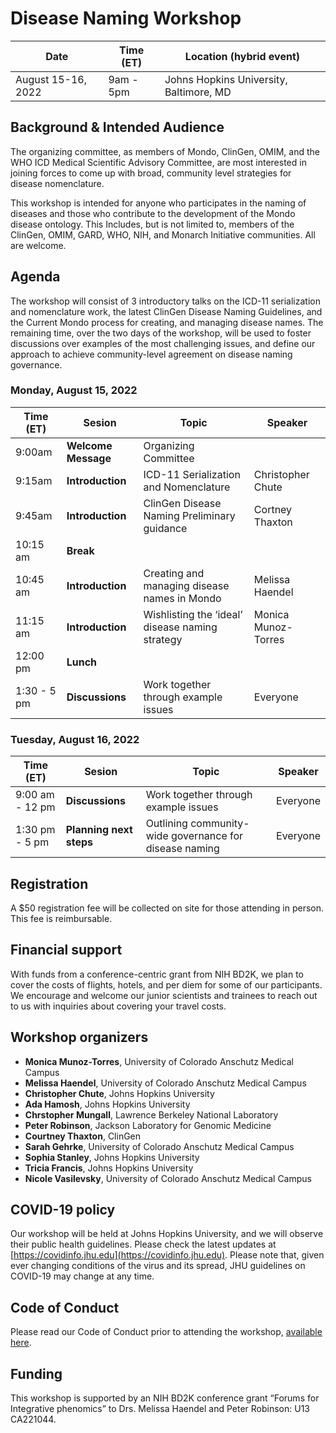 # Disease Naming Workshop

Date | Time (ET) | Location (hybrid event)
-- | -- | --
August 15-16, 2022 | 9am - 5pm |  Johns Hopkins University, Baltimore, MD

## Background & Intended Audience
The organizing committee, as members of Mondo, ClinGen, OMIM, and the WHO ICD Medical Scientific Advisory Committee, are most interested in joining forces to come up with broad, community level strategies for disease nomenclature. 

This workshop is intended for anyone who participates in the naming of diseases and those who contribute to the development of the Mondo disease ontology. This Includes, but is not limited to, members of the ClinGen, OMIM, GARD, WHO, NIH, and Monarch Initiative communities. All are welcome. 
  
## Agenda
The workshop will consist of 3 introductory talks on the ICD-11 serialization and nomenclature work, the latest ClinGen Disease Naming Guidelines, and the Current Mondo process for creating, and managing disease names. The remaining time, over the two days of the workshop, will be used to foster discussions over examples of the most challenging issues, and define our approach to achieve community-level agreement on disease naming governance. 

### Monday, August 15, 2022

Time (ET) | Sesion | Topic | Speaker
-- | -- | -- | --
9:00am | **Welcome Message** | Organizing Committee | |
9:15am | **Introduction** | ICD-11 Serialization and Nomenclature | Christopher Chute
9:45am | **Introduction** | ClinGen Disease Naming Preliminary guidance | Cortney Thaxton
10:15 am | **Break** | |
10:45 am | **Introduction** | Creating and managing disease names in Mondo | Melissa Haendel
11:15 am | **Introduction** | Wishlisting the ‘ideal’ disease naming strategy | Monica Munoz-Torres
12:00 pm | **Lunch** | | 
1:30 - 5 pm | **Discussions** | Work together through example issues | Everyone

### Tuesday, August 16, 2022

Time (ET) | Sesion | Topic | Speaker
-- | -- | -- | --
9:00 am - 12 pm | **Discussions** | Work together through example issues | Everyone
1:30 pm - 5 pm | **Planning next steps** | Outlining community-wide governance for disease naming | Everyone

## Registration 
A $50 registration fee will be collected on site for those attending in person. This fee is reimbursable.

## Financial support
With funds from a conference-centric grant from NIH BD2K, we plan to cover the costs of flights, hotels, and per diem for some of our participants. We encourage and welcome our junior scientists and trainees to reach out to us with inquiries about covering your travel costs.

## Workshop organizers
- **Monica Munoz-Torres**, University of Colorado Anschutz Medical Campus
- **Melissa Haendel**, University of Colorado Anschutz Medical Campus
- **Christopher Chute**, Johns Hopkins University
- **Ada Hamosh**, Johns Hopkins University
- **Chrstopher Mungall**, Lawrence Berkeley National Laboratory
- **Peter Robinson**, Jackson Laboratory for Genomic Medicine
- **Courtney Thaxton**, ClinGen
- **Sarah Gehrke**, University of Colorado Anschutz Medical Campus
- **Sophia Stanley**, Johns Hopkins University
- **Tricia Francis**, Johns Hopkins University
- **Nicole Vasilevsky**, University of Colorado Anschutz Medical Campus

## COVID-19 policy

Our workshop will be held at Johns Hopkins University, and we will observe their public health guidelines. Please check the latest updates at [https://covidinfo.jhu.edu](https://covidinfo.jhu.edu). Please note that, given ever changing conditions of the virus and its spread, JHU guidelines on COVID-19 may change at any time.  

## Code of Conduct

Please read our Code of Conduct prior to attending the workshop, [available here](https://monarch-initiative.github.io/phenomics/pages/phenomics-coc.html).

## Funding
This workshop is supported by an NIH BD2K conference grant “Forums for Integrative phenomics” to Drs. Melissa Haendel and Peter Robinson: U13 CA221044.
